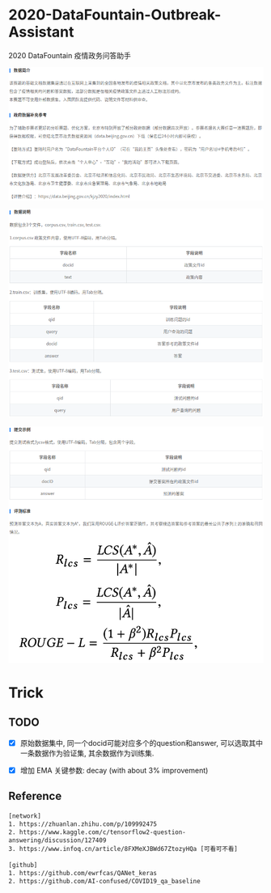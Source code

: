 # 2020-DataFountain-Outbreak-Assistant
2020 DataFountain 疫情政务问答助手

![](images/rule_0.png)

![](images/rule_1.png)

![](images/rule_2.png)


# Trick



## TODO
- [x] 原始数据集中, 同一个docid可能对应多个的question和answer, 可以选取其中一条数据作为验证集, 其余数据作为训练集.
- [x] 增加 EMA 关键参数: decay (with about 3% improvement)


## Reference
    
    [network]
    1. https://zhuanlan.zhihu.com/p/109992475
    2. https://www.kaggle.com/c/tensorflow2-question-answering/discussion/127409
    3. https://www.infoq.cn/article/8FXMeXJBWd67ZtozyHQa [可看可不看]
    
    [github]
    1. https://github.com/ewrfcas/QANet_keras
    2. https://github.com/AI-confused/COVID19_qa_baseline

    